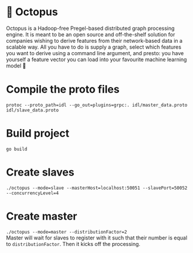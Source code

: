 # 🐙 Octopus 
Octopus is a Hadoop-free Pregel-based distributed graph processing engine. It is meant to be an open source and off-the-shelf solution for companies wishing to derive features from their network-based data in a scalable way. All you have to do is supply a graph, select which features you want to derive using a command line argument, and presto: you have yourself a feature vector you can load into your favourite machine learning model 🚀
# Compile the proto files
`protoc --proto_path=idl --go_out=plugins=grpc:. idl/master_data.proto idl/slave_data.proto`

# Build project
`go build`

# Create slaves
`./octopus --mode=slave --masterHost=localhost:50051 --slavePort=50052 --concurrencyLevel=4`

# Create master
`./octopus --mode=master --distributionFactor=2` 
<br/>
Master will wait for slaves to register with it such that their number is equal to `distributionFactor`. Then it kicks off the processing.
